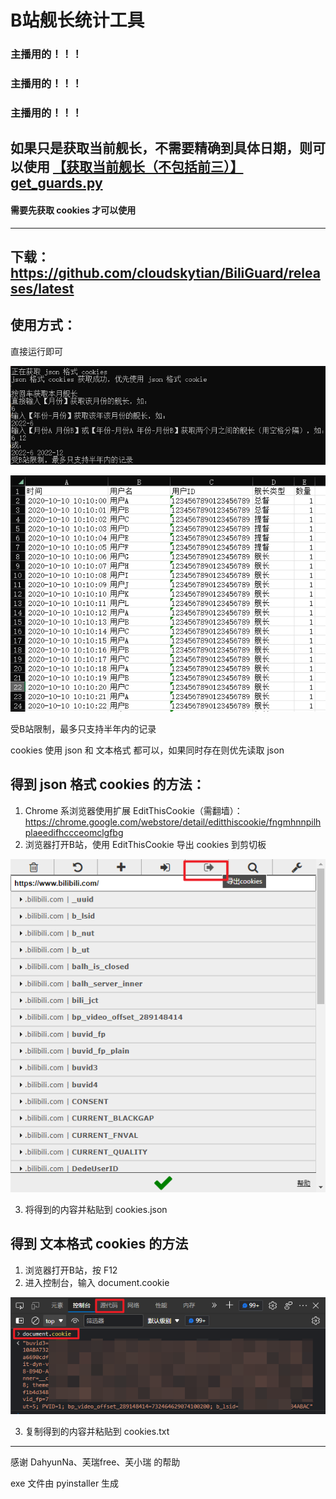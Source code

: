 # B站舰长统计工具

### 主播用的！！！
### 主播用的！！！
### 主播用的！！！
如果只是获取当前舰长，不需要精确到具体日期，则可以使用
[【获取当前舰长（不包括前三）】get_guards.py]([http://localhost/](https://github.com/cloudskytian/BiliGuard/blob/main/%E3%80%90%E8%8E%B7%E5%8F%96%E5%BD%93%E5%89%8D%E8%88%B0%E9%95%BF%EF%BC%88%E4%B8%8D%E5%8C%85%E6%8B%AC%E5%89%8D%E4%B8%89%EF%BC%89%E3%80%91get_guards.py))
------------
#### 需要先获取 cookies 才可以使用
------------
下载：https://github.com/cloudskytian/BiliGuard/releases/latest
------------
## 使用方式：

直接运行即可

![](pictures/console.png)

![](pictures/result.png)

受B站限制，最多只支持半年内的记录

cookies 使用 json 和 文本格式 都可以，如果同时存在则优先读取 json

## 得到 json 格式 cookies 的方法：
1. Chrome 系浏览器使用扩展 EditThisCookie（需翻墙）：https://chrome.google.com/webstore/detail/editthiscookie/fngmhnnpilhplaeedifhccceomclgfbg
2. 浏览器打开B站，使用 EditThisCookie 导出 cookies 到剪切板

![](pictures/get_cookie_json.png)

3. 将得到的内容并粘贴到 cookies.json

## 得到 文本格式 cookies 的方法
1. 浏览器打开B站，按 F12
2. 进入控制台，输入 document.cookie

![](pictures/get_cookie_text.png)

3. 复制得到的内容并粘贴到 cookies.txt
------------
感谢 DahyunNa、芙瑞free、芙小瑞 的帮助

exe 文件由 pyinstaller 生成
